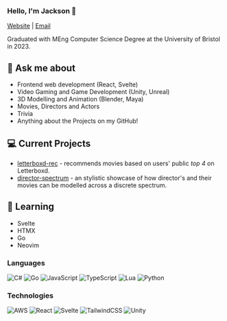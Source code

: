 ### Hello, I'm Jackson 👋

<!--
**JacksonLawrence1/JacksonLawrence1** is a ✨ _special_ ✨ repository because its `README.md` (this file) appears on your GitHub profile.
-->

<p>
<a href="https://jacksonlawrence-portfolio.vercel.app/" target="_blank" rel="noreferrer">Website</a> | <a href="mailto://jplqqz@gmail.com?subject=Hi%20from%20GitHub" target="_blank" rel="noreferrer">Email</a>
</p>

Graduated with MEng Computer Science Degree at the University of Bristol in 2023. 

## 💬 Ask me about
- Frontend web development (React, Svelte)
- Video Gaming and Game Development (Unity, Unreal)
- 3D Modelling and Animation (Blender, Maya)
- Movies, Directors and Actors 
- Trivia
- Anything about the Projects on my GitHub!

## 💻 Current Projects

- <a href="https://github.com/JacksonLawrence1/letterboxd-rec" target="_blank" rel="noreferrer">letterboxd-rec</a> - recommends movies based on users' public *top 4* on Letterboxd.
- <a href="https://thedirectorspectrum.vercel.app/" target="_blank" rel="noreferrer">director-spectrum</a> - an stylistic showcase of how director's and their movies can be modelled across a discrete spectrum.

## 🏫 Learning

- Svelte
- HTMX
- Go
- Neovim

### Languages

![C#](https://img.shields.io/badge/-C%23-000?&logo=csharp)
![Go](https://img.shields.io/badge/-Go-000?&logo=Go)
![JavaScript](https://img.shields.io/badge/-JavaScript-000?&logo=JavaScript)
![TypeScript](https://img.shields.io/badge/-TypeScript-000?&logo=TypeScript)
![Lua](https://img.shields.io/badge/-Lua-000?&logo=Lua)
![Python](https://img.shields.io/badge/-Python-000?&logo=Python)


### Technologies

![AWS](https://img.shields.io/badge/-AWS-000?&logo=Amazon-AWS&logoColor=F90)
![React](https://img.shields.io/badge/-React-000?&logo=React)
![Svelte](https://img.shields.io/badge/-Svelte-000?&logo=Svelte)
![TailwindCSS](https://img.shields.io/badge/-TailwindCSS-000?&logo=TailwindCSS)
![Unity](https://img.shields.io/badge/-Unity-000?logo=unity)
